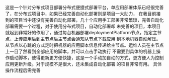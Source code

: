这是一个针对分布式项目部署分布式便捷式部署平台，单应用部署体系已经很完善了，在分布式项目中，如果已经完善自动化部署则是项目一大助力，
在我目前接到的项目当中还没有完善自动化部署，几十个应用手工部署非常繁琐，完善自动化部署需要一个过程，对于使用分布式项目，自动化部署却
未完善的项目，本项目就起到非常好的作用了，通过每台机器部署deploymentPlatform节点，指定主节点，上传应用后到主节点后主节点会通知从节点下载应用
到本地机器自动解压。从节点以心跳的方式定时把机器的应用脚本信息传递给主节点。运维人员在主节点上一目了然看到全部应用的脚本，并可以点击手动执行
不需要到具体的机器上操作启动脚本，使得更新更方便快捷，这是一个手动加自动的方式，更方便人为控制应用更新升级。对于规模不是很大，还未集成自动化部署
的项目非常有用。
具体操作流程后需完善
